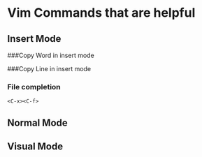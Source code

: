 # Vim Commands that are helpful

## Insert Mode

###Copy Word in insert mode
    <C-x><C-p>

###Copy Line in insert mode
    <C-x><C-l>

### File completion

    <C-x><C-f>

## Normal Mode


## Visual Mode

